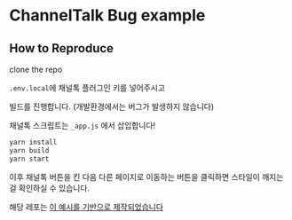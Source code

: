 # ChannelTalk Bug example

## How to Reproduce

clone the repo

`.env.local`에 채널톡 플러그인 키를 넣어주시고

빌드를 진행합니다. (개발환경에서는 버그가 발생하지 않습니다)

채널톡 스크립트는 `_app.js` 에서 삽입합니다!

```sh
yarn install
yarn build
yarn start
```

이후 채널톡 버튼을 킨 다음 다른 페이지로 이동하는 버튼을 클릭하면 스타일이 깨지는걸 확인하실 수 있습니다.

해당 레포는 [이 예시를 기반으로 제작되었습니다](https://github.com/mui/material-ui/tree/master/examples/nextjs)
